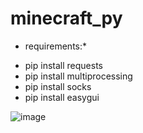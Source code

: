 # minecraft_py

* requirements:*
- pip install requests
- pip install multiprocessing
- pip install socks
- pip install easygui

![image](https://user-images.githubusercontent.com/62406629/111067026-c0edc400-84ca-11eb-9613-c8223f76464b.png)
